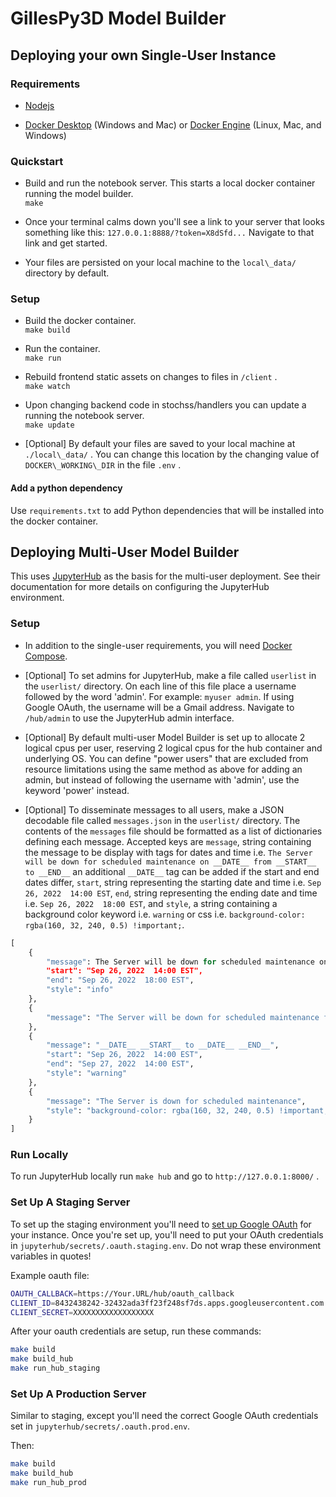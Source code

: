 # GillesPy3D Model Builder


## Deploying your own Single-User Instance
### Requirements

- [Nodejs](https://nodejs.org/)

- [Docker Desktop](https://www.docker.com/products/docker-desktop) (Windows and Mac) or [Docker Engine](https://docs.docker.com/install/) (Linux, Mac, and Windows)


### Quickstart

- Build and run the notebook server. This starts a local docker container running the model builder.    
  `make`

- Once your terminal calms down you'll see a link to your server that looks something like this: `127.0.0.1:8888/?token=X8dSfd...` Navigate to that link and get started.

- Your files are persisted on your local machine to the `local\_data/` directory by default.

### Setup

- Build the docker container.   
  `make build`

- Run the container.   
  `make run`

- Rebuild frontend static assets on changes to files in `/client` .  
  `make watch`

- Upon changing backend code in stochss/handlers you can update a running the notebook server.  
  `make update`

- [Optional] By default your files are saved to your local machine at `./local\_data/` . You can change this location by the changing value of `DOCKER\_WORKING\_DIR` in the file `.env` .

#### Add a python dependency

Use `requirements.txt` to add Python dependencies that will be installed into the docker container.

## Deploying Multi-User Model Builder

This uses [JupyterHub](https://jupyterhub.readthedocs.io/en/stable/#) as the basis for the multi-user deployment.  See their documentation for more details on configuring the JupyterHub environment.
  
### Setup

- In addition to the single-user requirements, you will need [Docker Compose](https://docs.docker.com/compose/install/).  

- [Optional] To set admins for JupyterHub, make a file called `userlist` in the `userlist/` directory. On each line of this file place a username followed by the word 'admin'. For example: `myuser admin`. If using Google OAuth, the username will be a Gmail address. Navigate to `/hub/admin` to use the JupyterHub admin interface.

- [Optional] By default multi-user Model Builder is set up to allocate 2 logical cpus per user, reserving 2 logical cpus for the hub container and underlying OS. You can define "power users" that are excluded from resource limitations using the same method as above for adding an admin, but instead of following the username with 'admin', use the keyword 'power' instead.

- [Optional] To disseminate messages to all users, make a JSON decodable file called `messages.json` in the `userlist/` directory. The contents of the `messages` file should be formatted as a list of dictionaries defining each message. Accepted keys are `message`, string containing the message to be display with tags for dates and time i.e. `The Server will be down for scheduled maintenance on __DATE__ from __START__ to __END__` an additional `__DATE__` tag can be added if the start and end dates differ, `start`, string representing the starting date and time i.e. `Sep 26, 2022  14:00 EST`, `end`, string representing the ending date and time i.e. `Sep 26, 2022  18:00 EST`, and `style`, a string containing a background color keyword i.e. `warning` or css i.e. `background-color: rgba(160, 32, 240, 0.5) !important;`.

```python
[
    {
        "message": The Server will be down for scheduled maintenance on __DATE__ from __START__ to __END__",
        "start": "Sep 26, 2022  14:00 EST",
        "end": "Sep 26, 2022  18:00 EST",
        "style": "info"
    },
    {
        "message": "The Server will be down for scheduled maintenance from"
    },
    {
        "message": "__DATE__ __START__ to __DATE__ __END__",
        "start": "Sep 26, 2022  14:00 EST",
        "end": "Sep 27, 2022  14:00 EST",
        "style": "warning"
    },
    {
        "message": "The Server is down for scheduled maintenance",
        "style": "background-color: rgba(160, 32, 240, 0.5) !important;"
    }
]
```

### Run Locally

To run JupyterHub locally run `make hub` and go to `http://127.0.0.1:8000/` .

### Set Up A Staging Server

To set up the staging environment you'll need to [set up Google OAuth](https://developers.google.com/identity/protocols/oauth2) for your instance.  Once you're set up, you'll need to put your OAuth credentials in `jupyterhub/secrets/.oauth.staging.env`. Do not wrap these environment variables in quotes!

Example oauth file:

```bash
OAUTH_CALLBACK=https://Your.URL/hub/oauth_callback
CLIENT_ID=8432438242-32432ada3ff23f248sf7ds.apps.googleusercontent.com
CLIENT_SECRET=XXXXXXXXXXXXXXXXXX
```

After your oauth credentials are setup, run these commands:

```bash
make build
make build_hub
make run_hub_staging
```

### Set Up A Production Server

Similar to staging, except you'll need the correct Google OAuth credentials set in `jupyterhub/secrets/.oauth.prod.env`.

Then:

```bash
make build
make build_hub
make run_hub_prod
```

